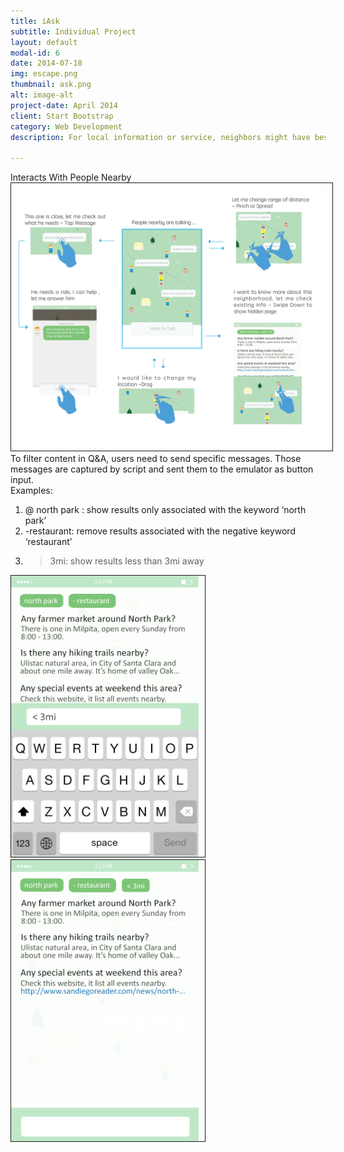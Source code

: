 ```yaml
---
title: iAsk
subtitle: Individual Project
layout: default
modal-id: 6
date: 2014-07-18
img: escape.png
thumbnail: ask.png
alt: image-alt
project-date: April 2014
client: Start Bootstrap
category: Web Development
description: For local information or service, neighbors might have best answer. This app connects people nearby, allowing them to discover locals by talking to other users around them , or reviewing the Q&A according to their area. 

---
```

Interacts With People Nearby  
<img src="img/portfolio/Ask/guesture.png" width="800px" border="1px" style="PADDING-RIGHT: 10px">  
To filter content in Q&A, users need to send specific messages. Those messages are captured by script and sent them to the emulator as button input.  
Examples:
1. @ north park : show results only associated with the  keyword ‘north park’
2. -restaurant: remove results associated with the negative keyword ‘restaurant’
3. >3mi: show results  less than 3mi  away  
<img src="img/portfolio/Ask/QAlist_2.jpg" width="300px" border="1px" style="PADDING-RIGHT: 10px"> 
<img src="img/portfolio/Ask/QAlist1.png" width="300px" border="1px" style="PADDING-RIGHT: 10px"> 
